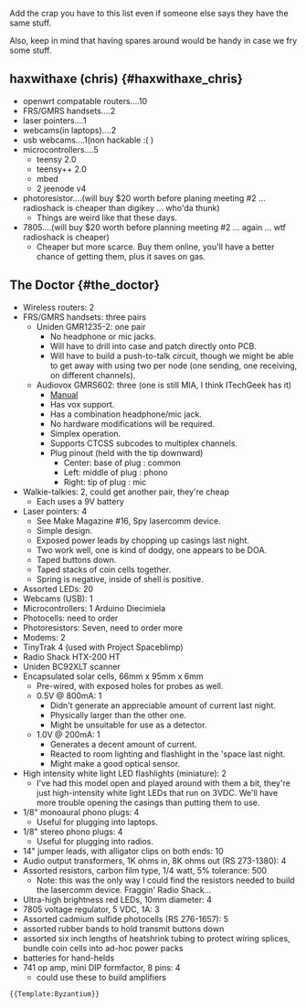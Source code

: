 Add the crap you have to this list even if someone else says they have
the same stuff.

Also, keep in mind that having spares around would be handy in case we
fry some stuff.

## haxwithaxe (chris) {#haxwithaxe_chris}

-   openwrt compatable routers....10
-   FRS/GMRS handsets....2
-   laser pointers....1
-   webcams(in laptops)....2
-   usb webcams....1(non hackable :( )
-   microcontrollers....5
    -   teensy 2.0
    -   teensy++ 2.0
    -   mbed
    -   2 jeenode v4
-   photoresistor....(will buy \$20 worth before planing meeting #2 ...
    radioshack is cheaper than digikey ... who'da thunk)
    -   Things are weird like that these days.
-   7805....(will buy \$20 worth before planning meeting #2 ... again
    ... wtf radioshack is cheaper)
    -   Cheaper but more scarce. Buy them online, you'll have a better
        chance of getting them, plus it saves on gas.

## The Doctor {#the_doctor}

-   Wireless routers: 2
-   FRS/GMRS handsets: three pairs
    -   Uniden GMR1235-2: one pair
        -   No headphone or mic jacks.
        -   Will have to drill into case and patch directly onto PCB.
        -   Will have to build a push-to-talk circuit, though we might
            be able to get away with using two per node (one sending,
            one receiving, on different channels).
    -   Audiovox GMRS602: three (one is still MIA, I think ITechGeek has
        it)
        -   [Manual](http://audiovox2.info/docs/common/GMRS602CH/GMRS602CH_OM.pdf)
        -   Has vox support.
        -   Has a combination headphone/mic jack.
        -   No hardware modifications will be required.
        -   Simplex operation.
        -   Supports CTCSS subcodes to multiplex channels.
        -   Plug pinout (held with the tip downward)
            -   Center: base of plug : common
            -   Left: middle of plug : phono
            -   Right: tip of plug : mic
-   Walkie-talkies: 2, could get another pair, they're cheap
    -   Each uses a 9V battery
-   Laser pointers: 4
    -   See Make Magazine #16, Spy lasercomm device.
    -   Simple design.
    -   Exposed power leads by chopping up casings last night.
    -   Two work well, one is kind of dodgy, one appears to be DOA.
    -   Taped buttons down.
    -   Taped stacks of coin cells together.
    -   Spring is negative, inside of shell is positive.
-   Assorted LEDs: 20
-   Webcams (USB): 1
-   Microcontrollers: 1 Arduino Diecimiela
-   Photocells: need to order
-   Photoresistors: Seven, need to order more
-   Modems: 2
-   TinyTrak 4 (used with Project Spaceblimp)
-   Radio Shack HTX-200 HT
-   Uniden BC92XLT scanner
-   Encapsulated solar cells, 66mm x 95mm x 6mm
    -   Pre-wired, with exposed holes for probes as well.
    -   0.5V @ 800mA: 1
        -   Didn't generate an appreciable amount of current last night.
        -   Physically larger than the other one.
        -   Might be unsuitable for use as a detector.
    -   1.0V @ 200mA: 1
        -   Generates a decent amount of current.
        -   Reacted to room lighting and flashlight in the 'space last
            night.
        -   Might make a good optical sensor.
-   High intensity white light LED flashlights (miniature): 2
    -   I've had this model open and played around with them a bit,
        they're just high-intensity white light LEDs that run on 3VDC.
        We'll have more trouble opening the casings than putting them to
        use.
-   1/8" monoaural phono plugs: 4
    -   Useful for plugging into laptops.
-   1/8" stereo phono plugs: 4
    -   Useful for plugging into radios.
-   14" jumper leads, with alligator clips on both ends: 10
-   Audio output transformers, 1K ohms in, 8K ohms out (RS 273-1380): 4
-   Assorted resistors, carbon film type, 1/4 watt, 5% tolerance: 500
    -   Note: this was the only way I could find the resistors needed to
        build the lasercomm device. Fraggin' Radio Shack...
-   Ultra-high brightness red LEDs, 10mm diameter: 4
-   7805 voltage regulator, 5 VDC, 1A: 3
-   Assorted cadmium sulfide photocells (RS 276-1657): 5
-   assorted rubber bands to hold transmit buttons down
-   assorted six inch lengths of heatshrink tubing to protect wiring
    splices, bundle coin cells into ad-hoc power packs
-   batteries for hand-helds
-   741 op amp, mini DIP formfactor, 8 pins: 4
    -   could use these to build amplifiers

```{=mediawiki}
{{Template:Byzantium}}
```
